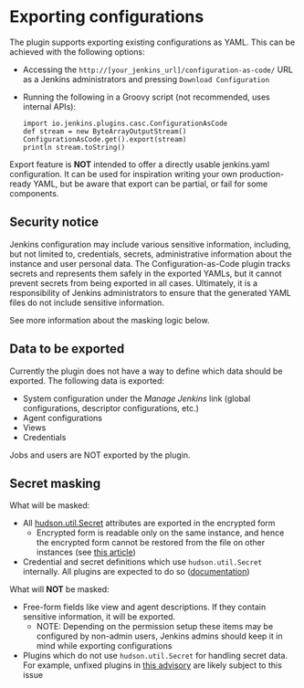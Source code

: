 # Exporting configurations

The plugin supports exporting existing configurations as YAML.
This can be achieved with the following options:

* Accessing the `http://[your_jenkins_url]/configuration-as-code/` URL as a Jenkins administrators and pressing `Download Configuration`
* Running the following in a Groovy script (not recommended, uses internal APIs):

      import io.jenkins.plugins.casc.ConfigurationAsCode
      def stream = new ByteArrayOutputStream()
      ConfigurationAsCode.get().export(stream)
      println stream.toString()

Export feature is **NOT** intended to offer a directly usable jenkins.yaml configuration. 
It can be used for inspiration writing your own production-ready YAML, but be aware that export can be partial, 
or fail for some components.

## Security notice

Jenkins configuration may include various sensitive information,
including, but not limited to, credentials, secrets, administrative information about the instance and user personal data.
The Configuration-as-Code plugin tracks secrets and represents them safely in the exported YAMLs,
but it cannot prevent secrets from being exported in all cases.
Ultimately, it is a responsibility of Jenkins administrators to ensure that the generated YAML files
do not include sensitive information.

See more information about the masking logic below.

## Data to be exported

Currently the plugin does not have a way to define which data should be exported.
The following data is exported:

* System configuration under the _Manage Jenkins_ link 
  (global configurations, descriptor configurations, etc.)
* Agent configurations
* Views
* Credentials

Jobs and users are NOT exported by the plugin.

## Secret masking

What will be masked:

* All [hudson.util.Secret](https://javadoc.jenkins-ci.org/hudson/util/Secret.html) attributes
  are exported in the encrypted form
  * Encrypted form is readable only on the same instance, 
    and hence the encrypted form cannot be restored from the file on other instances
    (see [this article](http://xn--thibaud-dya.fr/jenkins_credentials.html))
* Credential and secret definitions which use `hudson.util.Secret`
  internally. 
  All plugins are expected to do so ([documentation](https://jenkins.io/doc/developer/security/secrets/))
  
What will **NOT** be masked:

* Free-form fields like view and agent descriptions. 
  If they contain sensitive information, it will be exported.
  * NOTE: Depending on the permission setup these items may be configured by non-admin users,
    Jenkins admins should keep it in mind while exporting configurations
* Plugins which do not use `hudson.util.Secret` for handling secret data.
  For example, unfixed plugins in [this advisory](https://jenkins.io/security/advisory/2019-04-03/)
  are likely subject to this issue
